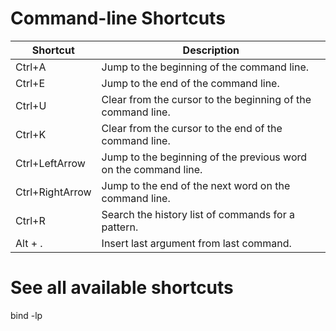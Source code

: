 # Command-line Shortcuts

| Shortcut  | Description |
| ------------- | ------------- |
| Ctrl+A | Jump to the beginning of the command line.|
| Ctrl+E | Jump to the end of the command line.|
| Ctrl+U | Clear from the cursor to the beginning of the command line.|
| Ctrl+K | Clear from the cursor to the end of the command line.|
| Ctrl+LeftArrow | Jump to the beginning of the previous word on the command line.|
| Ctrl+RightArrow | Jump to the end of the next word on the command line.|
| Ctrl+R | Search the history list of commands for a pattern.|
| Alt + .   | Insert last argument from last command.|

# See all available shortcuts 
bind -lp